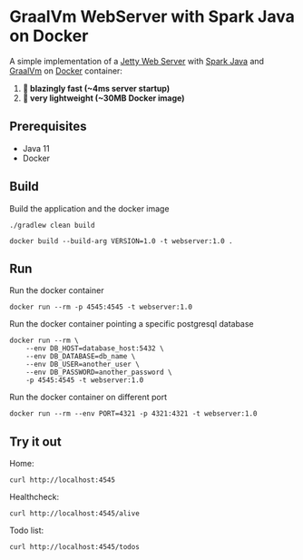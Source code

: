 # GraalVm WebServer with Spark Java on Docker 

A simple implementation of a [Jetty Web Server](https://www.eclipse.org/jetty/) with [Spark Java](http://sparkjava.com/) and [GraalVm](https://www.graalvm.org/) on [Docker](https://www.docker.com/) container:
1. **:rocket: blazingly fast (~4ms server startup)**
2. **:leafy_green: very lightweight (~30MB Docker image)**

## Prerequisites
- Java 11
- Docker

## Build
Build the application and the docker image
```
./gradlew clean build
```
```
docker build --build-arg VERSION=1.0 -t webserver:1.0 .
```

## Run
Run the docker container 
```
docker run --rm -p 4545:4545 -t webserver:1.0
```

Run the docker container pointing a specific postgresql database
```
docker run --rm \
    --env DB_HOST=database_host:5432 \
    --env DB_DATABASE=db_name \
    --env DB_USER=another_user \
    --env DB_PASSWORD=another_password \
    -p 4545:4545 -t webserver:1.0
```

Run the docker container on different port
```
docker run --rm --env PORT=4321 -p 4321:4321 -t webserver:1.0
```

## Try it out
Home:
```
curl http://localhost:4545
```
Healthcheck:
```
curl http://localhost:4545/alive
```
Todo list:
```
curl http://localhost:4545/todos
```